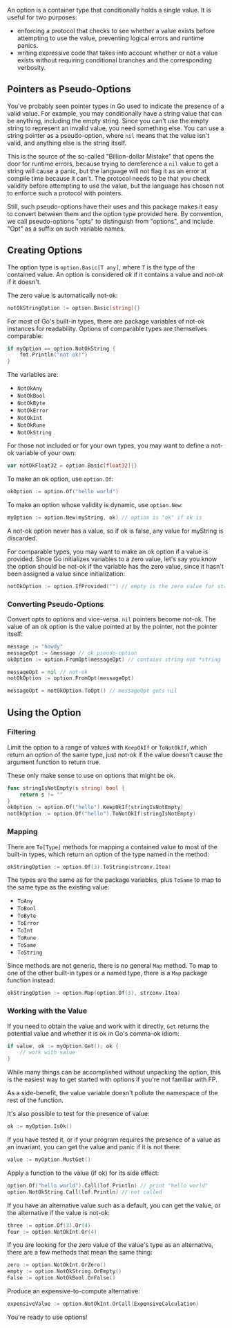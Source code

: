 An option is a container type that conditionally holds a single value.  It is useful for two purposes:

- enforcing a protocol that checks to see whether a value exists before attempting to use the value, preventing logical errors and runtime panics.
- writing expressive code that takes into account whether or not a value exists without requiring conditional branches and the corresponding verbosity.

## Pointers as Pseudo-Options

You've probably seen pointer types in Go used to indicate the presence of a valid value.  For example, you may conditionally have a string value that can be anything, including the empty string.  Since you can't use the empty string to represent an invalid value, you need something else.  You can use a string pointer as a pseudo-option, where `nil` means that the value isn't valid, and anything else is the string itself.

This is the source of the so-called "Billion-dollar Mistake" that opens the door for runtime errors, because trying to dereference a `nil` value to get a string will cause a panic, but the language will not flag it as an error at compile time because it can't.  The protocol needs to be that you check validity before attempting to use the value, but the language has chosen not to enforce such a protocol with pointers.

Still, such pseudo-options have their uses and this package makes it easy to convert between them and the option type provided here.  By convention, we call pseudo-options "opts" to distinguish from "options", and include "Opt" as a suffix on such variable names.

## Creating Options

The option type is `option.Basic[T any]`, where `T` is the type of the contained value.  An option is considered *ok* if it contains a value and *not-ok* if it doesn't.

The zero value is automatically not-ok:

```go
notOkStringOption := option.Basic[string]{}
```

For most of Go's built-in types, there are package variables of not-ok instances for readability.  Options of comparable types are themselves comparable:

```go
if myOption == option.NotOkString {
	fmt.Println("not ok!")
}
```

The variables are:

- `NotOkAny`
- `NotOkBool`
- `NotOkByte`
- `NotOkError`
- `NotOkInt`
- `NotOkRune`
- `NotOkString`

For those not included or for your own types, you may want to define a not-ok variable of your own:

```go
var notOkFloat32 = option.Basic[float32]{}
```

To make an ok option, use `option.Of`:

```go
okOption := option.Of("hello world")
```

To make an option whose validity is dynamic, use `option.New`:

```go
myOption := option.New(myString, ok) // option is "ok" if ok is
```

A not-ok option never has a value, so if ok is false, any value for myString is discarded.

For comparable types, you may want to make an ok option if a value is provided.  Since Go initializes variables to a zero value, let's say you know the option should be not-ok if the variable has the zero value, since it hasn't been assigned a value since initialization:

```go
notOkOption := option.IfProvided("") // empty is the zero value for strings
```

### Converting Pseudo-Options

Convert opts to options and vice-versa.  `nil` pointers become not-ok.  The value of an ok option is the value pointed at by the pointer, not the pointer itself:

```go
message := "howdy"
messageOpt := &message // ok pseudo-option
okOption := option.FromOpt(messageOpt) // contains string not *string

messageOpt = nil // not-ok
notOkOption := option.FromOpt(messageOpt)

messageOpt = notOkOption.ToOpt() // messageOpt gets nil
```

## Using the Option

### Filtering

Limit the option to a range of values with `KeepOkIf` or `ToNotOkIf`, which return an option of the same type, just not-ok if the value doesn't cause the argument function to return true.

These only make sense to use on options that might be ok.

```go
func stringIsNotEmpty(s string) bool {
	return s != ""
}
okOption := option.Of("hello").KeepOkIf(stringIsNotEmpty)
notOkOption := option.Of("hello").ToNotOkIf(stringIsNotEmpty)
```

### Mapping

There are `To[Type]` methods for mapping a contained value to most of the built-in types, which return an option of the type named in the method:

```go
okStringOption := option.Of(3).ToString(strconv.Itoa)
```

The types are the same as for the package variables, plus `ToSame` to map to the same type as the existing value:

- `ToAny`
- `ToBool`
- `ToByte`
- `ToError`
- `ToInt`
- `ToRune`
- `ToSame`
- `ToString`

Since methods are not generic, there is no general `Map` method.  To map to one of the other built-in types or a named type, there is a `Map` package function instead:

```go
okStringOption := option.Map(option.Of(3), strconv.Itoa)
```

### Working with the Value

If you need to obtain the value and work with it directly, `Get` returns the potential value and whether it is ok in Go's comma-ok idiom:

```go
if value, ok := myOption.Get(); ok {
	// work with value
}
```

While many things can be accomplished without unpacking the option, this is the easiest way to get started with options if you're not familiar with FP.

As a side-benefit, the value variable doesn't pollute the namespace of the rest of the function.

It's also possible to test for the presence of value:

```go
ok := myOption.IsOk()
```

If you have tested it, or if your program requires the presence of a value as an invariant, you can get the value and panic if it is not there:

```go
value := myOption.MustGet()
```

Apply a function to the value (if ok) for its side effect:

```go
option.Of("hello world").Call(lof.Println) // print "hello world"
option.NotOkString.Call(lof.Println) // not called
```

If you have an alternative value such as a default, you can get the value, or the alternative if the value is not-ok:

```go
three := option.Of(3).Or(4)
four := option.NotOkInt.Or(4)
```

If you are looking for the zero value of the value's type as an alternative, there are a few methods that mean the same thing:

```go
zero := option.NotOkInt.OrZero()
empty := option.NotOkString.OrEmpty()
False := option.NotOkBool.OrFalse()
```

Produce an expensive-to-compute alternative:

```go
expensiveValue := option.NotOkInt.OrCall(ExpensiveCalculation)
```

You're ready to use options!